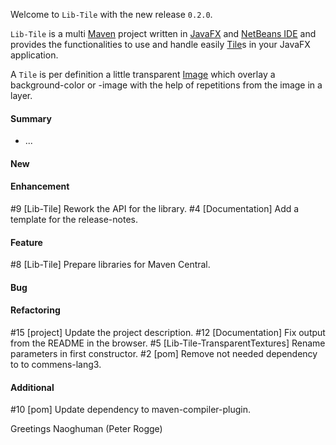 Welcome to `Lib-Tile` with the new release `0.2.0`.

`Lib-Tile` is a multi [Maven] project written in [JavaFX] and [NetBeans IDE] and 
provides the functionalities to use and handle easily [Tile]s in your JavaFX 
application.

A `Tile` is per definition a little transparent [Image] which overlay a 
background-color or -image with the help of repetitions from the image in a 
layer.



#### Summary
* ...



#### New



#### Enhancement
#9 [Lib-Tile] Rework the API for the library.
#4 [Documentation] Add a template for the release-notes.



#### Feature
#8 [Lib-Tile] Prepare libraries for Maven Central.



#### Bug



#### Refactoring
#15 [project] Update the project description.
#12 [Documentation] Fix output from the README in the browser.
#5 [Lib-Tile-TransparentTextures] Rename parameters in first constructor.
#2 [pom] Remove not needed dependency to to commens-lang3.



#### Additional
#10 [pom] Update dependency to maven-compiler-plugin.



Greetings
Naoghuman (Peter Rogge)



[//]: # (Issues which will be integrated in this release)



[//]: # (Images)



[//]: # (Links)
[Image]:https://docs.oracle.com/javase/8/javafx/api/javafx/scene/image/Image.html
[JavaFX]:http://docs.oracle.com/javase/8/javase-clienttechnologies.htm
[Maven]:http://maven.apache.org/
[NetBeans IDE]:https://netbeans.org/
[Tile]:https://github.com/Naoghuman/lib-tile/blob/master/Lib-Tile-Core/src/main/java/com/github/naoghuman/lib/tile/core/Tile.java
